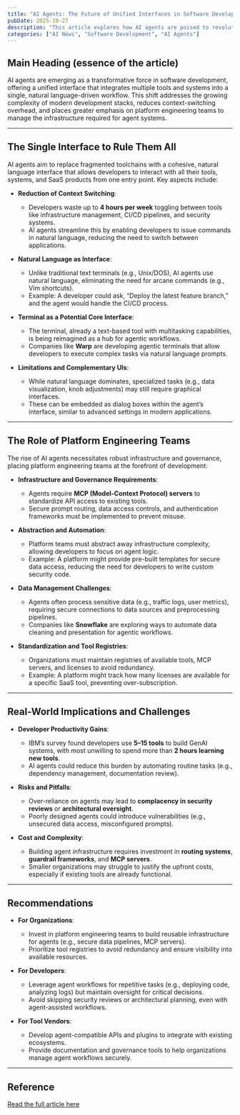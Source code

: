 ```yaml
---
title: "AI Agents: The Future of Unified Interfaces in Software Development"
pubDate: 2025-10-27
description: "This article explores how AI agents are poised to revolutionize software development by unifying disparate tools into a single interface, reducing context switching, and emphasizing the critical role of platform engineering teams in enabling this shift."
categories: ["AI News", "Software Development", "AI Agents"]
---
```


## Main Heading (essence of the article)

AI agents are emerging as a transformative force in software development, offering a unified interface that integrates multiple tools and systems into a single, natural language-driven workflow. This shift addresses the growing complexity of modern development stacks, reduces context-switching overhead, and places greater emphasis on platform engineering teams to manage the infrastructure required for agent systems.

---

## The Single Interface to Rule Them All

AI agents aim to replace fragmented toolchains with a cohesive, natural language interface that allows developers to interact with all their tools, systems, and SaaS products from one entry point. Key aspects include:

- **Reduction of Context Switching**:  
  - Developers waste up to **4 hours per week** toggling between tools like infrastructure management, CI/CD pipelines, and security systems.  
  - AI agents streamline this by enabling developers to issue commands in natural language, reducing the need to switch between applications.

- **Natural Language as Interface**:  
  - Unlike traditional text terminals (e.g., Unix/DOS), AI agents use natural language, eliminating the need for arcane commands (e.g., Vim shortcuts).  
  - Example: A developer could ask, “Deploy the latest feature branch,” and the agent would handle the CI/CD process.

- **Terminal as a Potential Core Interface**:  
  - The terminal, already a text-based tool with multitasking capabilities, is being reimagined as a hub for agentic workflows.  
  - Companies like **Warp** are developing agentic terminals that allow developers to execute complex tasks via natural language prompts.

- **Limitations and Complementary UIs**:  
  - While natural language dominates, specialized tasks (e.g., data visualization, knob adjustments) may still require graphical interfaces.  
  - These can be embedded as dialog boxes within the agent’s interface, similar to advanced settings in modern applications.

---

## The Role of Platform Engineering Teams

The rise of AI agents necessitates robust infrastructure and governance, placing platform engineering teams at the forefront of development:

- **Infrastructure and Governance Requirements**:  
  - Agents require **MCP (Model-Context Protocol) servers** to standardize API access to existing tools.  
  - Secure prompt routing, data access controls, and authentication frameworks must be implemented to prevent misuse.

- **Abstraction and Automation**:  
  - Platform teams must abstract away infrastructure complexity, allowing developers to focus on agent logic.  
  - Example: A platform might provide pre-built templates for secure data access, reducing the need for developers to write custom security code.

- **Data Management Challenges**:  
  - Agents often process sensitive data (e.g., traffic logs, user metrics), requiring secure connections to data sources and preprocessing pipelines.  
  - Companies like **Snowflake** are exploring ways to automate data cleaning and presentation for agentic workflows.

- **Standardization and Tool Registries**:  
  - Organizations must maintain registries of available tools, MCP servers, and licenses to avoid redundancy.  
  - Example: A platform might track how many licenses are available for a specific SaaS tool, preventing over-subscription.

---

## Real-World Implications and Challenges

- **Developer Productivity Gains**:  
  - IBM’s survey found developers use **5–15 tools** to build GenAI systems, with most unwilling to spend more than **2 hours learning new tools**.  
  - AI agents could reduce this burden by automating routine tasks (e.g., dependency management, documentation review).

- **Risks and Pitfalls**:  
  - Over-reliance on agents may lead to **complacency in security reviews** or **architectural oversight**.  
  - Poorly designed agents could introduce vulnerabilities (e.g., unsecured data access, misconfigured prompts).

- **Cost and Complexity**:  
  - Building agent infrastructure requires investment in **routing systems**, **guardrail frameworks**, and **MCP servers**.  
  - Smaller organizations may struggle to justify the upfront costs, especially if existing tools are already functional.

---

## Recommendations

- **For Organizations**:  
  - Invest in platform engineering teams to build reusable infrastructure for agents (e.g., secure data pipelines, MCP servers).  
  - Prioritize tool registries to avoid redundancy and ensure visibility into available resources.  

- **For Developers**:  
  - Leverage agent workflows for repetitive tasks (e.g., deploying code, analyzing logs) but maintain oversight for critical decisions.  
  - Avoid skipping security reviews or architectural planning, even with agent-assisted workflows.

- **For Tool Vendors**:  
  - Develop agent-compatible APIs and plugins to integrate with existing ecosystems.  
  - Provide documentation and governance tools to help organizations manage agent workflows securely.

---

## Reference

[Read the full article here](https://stackoverflow.blog/2025/10/27/ai-agents-will-succeed-because-one-tool-is-better-than-ten/)